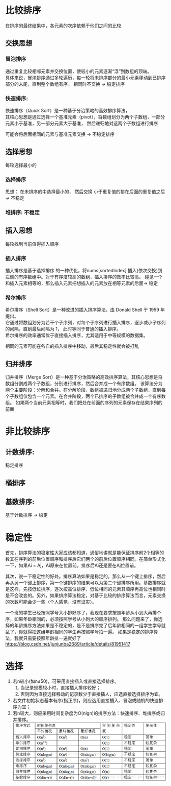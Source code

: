 # 比较排序
在排序的最终结果中，各元素的次序依赖于他们之间的比较
## 交换思想
### 冒泡排序
通过重复比较相邻元素并交换位置，使较小的元素逐渐“浮”到数组的顶端。  
具体来说，冒泡排序通过多轮遍历，每一轮将未排序部分的最小元素移动到已排序部分的末尾，直到整个数组有序。
相同时不交换 -> 稳定排序
### 快速排序:
快速排序（Quick Sort）是一种基于分治策略的高效排序算法，  
其核心思想是通过选择一个基准元素（pivot），将数组划分为两个子数组，一部分元素小于基准，另一部分元素大于基准，
然后递归地对这两个子数组进行排序

可能会将后面相同的元素与基准元素交换 -> 不稳定排序
## 选择思想
每轮选择最小的 
### 选择排序
思想： 在未排序的中选择最小的， 然后交换
小于重复值的排在后面的重复值之后 -> 不稳定
### 堆排序:  不稳定
## 插入思想
每轮找到当前值得插入顺序
### 插入排序
插入排序是基于选择排序 的一种优化，将nums[sortedIndex] 插入(依次交换)到左侧的有序数组中。对于有序度较高的数组，插入排序的效率比较高。
碰见一个和插入元素相等的，那么插入元素把想插入的元素放在相等元素的后面-> 稳定
### 希尔排序
希尔排序（Shell Sort）是一种改进的插入排序算法，由 Donald Shell 于 1959 年提出。  
它通过将数组划分为若干个子序列，对每个子序列进行插入排序，逐步减小子序列的间隔，直到最后间隔为 1， 此时等同于普通的插入排序。  
希尔排序的效率通常优于直接插入排序，尤其适用于中等规模的数据集。

相同的元素可能在各自的插入排序中移动，最后其稳定性就会被打乱
## 归并排序
归并排序（Merge Sort）是一种基于分治策略的高效排序算法，其核心思想是将数组分割成两个子数组，分别进行排序，然后合并成一个有序数组。
该算法分为两个主要阶段：分解和合并。在分解阶段，数组被递归地分成两个子数组，直到每个子数组仅包含一个元素。在合并阶段，两个已排序的子数组被合并成一个有序数组。
如果两个当前元素相等时，我们把处在前面的序列的元素保存在结果序列的前面

# 非比较排序
## 计数排序: 
稳定排序
## 桶排序
## 基数排序: 
基于计数排序 -> 稳定

# 稳定性
首先，排序算法的稳定性大家应该都知道，通俗地讲就是能保证排序前2个相等的数其在序列的前后位置顺序和排序后它们两个的前后位置顺序相同。在简单形式化一下，如果Ai = Aj，Ai原来在位置前，排序后Ai还是要在Aj位置前。

其次，说一下稳定性的好处。排序算法如果是稳定的，那么从一个键上排序，然后再从另一个键上排序，第一个键排序的结果可以为第二个键排序所用。基数排序就是这样，先按低位排序，逐次按高位排序，低位相同的元素其顺序再高位也相同时是不会改变的。另外，如果排序算法稳定，对基于比较的排序算法而言，元素交换的次数可能会少一些（个人感觉，没有证实）。

一个班的学生已经按照学号大小排好序了，我现在要求按照年龄从小到大再排个序，如果年龄相同的，必须按照学号从小到大的顺序排列。
那么问题来了，你选择的年龄排序方法如果是不稳定的，是不是排序完了后年龄相同的一组学生学号就乱了，你就得把这组年龄相同的学生再按照学号拍一遍。
如果是稳定的排序算法，我就只需要按照年龄排一遍就好了  
https://blog.csdn.net/junjunba2689/article/details/81951417

# 选择
1. 若n较小(如n≤50)，可采用直接插入或直接选择排序。
   1. 当记录规模较小时，直接插入排序较好；
   2. 否则因为直接选择移动的记录数少于直接插人，应选直接选择排序为宜。
2. 若文件初始状态基本有序(指正序)，则应选用直接插入、冒泡或随机的快速排序为宜；
3. 若n较大，则应采用时间复杂度为O(nlgn)的排序方法：快速排序、堆排序或归并排序。
![img_4.png](img_4.png)